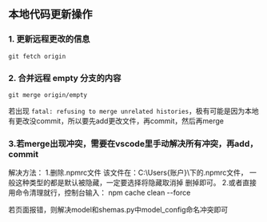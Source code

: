## 本地代码更新操作

### 1. 更新远程更改的信息

` git fetch origin `

### 2. 合并远程 empty 分支的内容

` git merge origin/empty `

若出现 ` fatal: refusing to merge unrelated histories `，极有可能是因为本地有更改没commit，所以要先add更改文件，再commit，然后再merge

### 3.若merge出现冲突，需要在vscode里手动解决所有冲突，再add，commit

解决方法：
1.删除.npmrc文件
该文件在：C:\Users{账户}\下的.npmrc文件，
一般这种类型的都是默认被隐藏，一定要选择将隐藏取消掉
删掉即可。
2.或者直接用命令清理就行，控制台输入：
npm cache clean --force

若页面报错，则解决model和shemas.py中model_config命名冲突即可